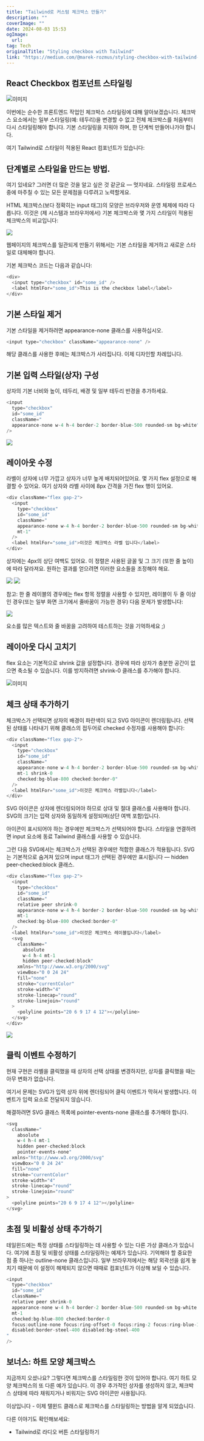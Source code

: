 ```yaml
---
title: "Tailwind로 커스텀 체크박스 만들기"
description: ""
coverImage: ""
date: 2024-08-03 15:53
ogImage: 
  url: 
tag: Tech
originalTitle: "Styling checkbox with Tailwind"
link: "https://medium.com/@marek-rozmus/styling-checkbox-with-tailwind-46a92c157e2d"
---
```




## React Checkbox 컴포넌트 스타일링

![이미지](/assets/img/StylingcheckboxwithTailwind_0.png)

이번에는 순수한 프론트엔드 작업인 체크박스 스타일링에 대해 알아보겠습니다. 체크박스 요소에서는 일부 스타일링(예: 테두리)을 변경할 수 없고 전체 체크박스를 처음부터 다시 스타일링해야 합니다. 기본 스타일링을 지워야 하며, 한 단계씩 만들어나가야 합니다.

<div class="content-ad"></div>

여기 Tailwind로 스타일이 적용된 React 컴포넌트가 있습니다:

## 단계별로 스타일을 만드는 방법.

여기 있네요? 그러면 더 많은 것을 알고 싶은 것 같군요 — 멋지네요. 스타일링 프로세스 중에 마주칠 수 있는 모든 문제점을 다루려고 노력할게요.

HTML 체크박스(보다 정확히는 input 태그)의 모양은 브라우저와 운영 체제에 따라 다릅니다. 이것은 (제 시스템과 브라우저에서) 기본 체크박스와 몇 가지 스타일이 적용된 체크박스의 비교입니다:

<div class="content-ad"></div>

<img src="/assets/img/StylingcheckboxwithTailwind_2.png" />

웹페이지의 체크박스를 일관되게 만들기 위해서는 기본 스타일을 제거하고 새로운 스타일로 대체해야 합니다.

기본 체크박스 코드는 다음과 같습니다:

```js
<div>
  <input type="checkbox" id="some_id" />
  <label htmlFor="some_id">This is the checkbox label</label>
</div>
```

<div class="content-ad"></div>

## 기본 스타일 제거

기본 스타일을 제거하려면 appearance-none 클래스를 사용하십시오.

```js
<input type="checkbox" className="appearance-none" />
```

해당 클래스를 사용한 후에는 체크박스가 사라집니다. 이제 디자인할 차례입니다.

<div class="content-ad"></div>

## 기본 입력 스타일(상자) 구성

상자의 기본 너비와 높이, 테두리, 배경 및 일부 테두리 반경을 추가하세요.

```js
<input
  type="checkbox"
  id="some_id"
  className="
  appearance-none w-4 h-4 border-2 border-blue-500 rounded-sm bg-white"
/>
```

<img src="/assets/img/StylingcheckboxwithTailwind_3.png" />

<div class="content-ad"></div>

## 레이아웃 수정

라벨이 상자에 너무 가깝고 상자가 너무 높게 배치되어있어요. 몇 가지 flex 설정으로 해결할 수 있어요. 여기 상자와 라벨 사이에 8px 간격을 가진 flex 행이 있어요.

```js
<div className="flex gap-2">
  <input
    type="checkbox"
    id="some_id"
    className="
    appearance-none w-4 h-4 border-2 border-blue-500 rounded-sm bg-white
    mt-1"
  />
  <label htmlFor="some_id">이것은 체크박스 라벨 입니다</label>
</div>
```

상자에는 4px의 상단 여백도 있어요. 이 정렬은 사용된 글꼴 및 그 크기 (또한 줄 높이)에 따라 달라져요. 원하는 결과를 얻으려면 이러한 요소들을 조정해야 해요.

<div class="content-ad"></div>

<img src="/assets/img/StylingcheckboxwithTailwind_4.png" />

<img src="/assets/img/StylingcheckboxwithTailwind_5.png" />

참고: 한 줄 레이블의 경우에는 flex 항목 정렬을 사용할 수 있지만, 레이블이 두 줄 이상인 경우(또는 일부 화면 크기에서 줄바꿈이 가능한 경우) 다음 문제가 발생합니다:

<img src="/assets/img/StylingcheckboxwithTailwind_6.png" />

<div class="content-ad"></div>

요소를 많은 텍스트와 줄 바꿈을 고려하여 테스트하는 것을 기억하세요 ;)

## 레이아웃 다시 고치기

flex 요소는 기본적으로 shrink 값을 설정합니다. 경우에 따라 상자가 충분한 공간이 없으면 축소될 수 있습니다. 이를 방지하려면 shrink-0 클래스를 추가해야 합니다.

![이미지](/assets/img/StylingcheckboxwithTailwind_7.png)

<div class="content-ad"></div>

## 체크 상태 추가하기

체크박스가 선택되면 상자의 배경이 파란색이 되고 SVG 아이콘이 렌더링됩니다. 선택된 상태를 나타내기 위해 클래스의 접두어로 checked 수정자를 사용해야 합니다:

```js
<div className="flex gap-2">
  <input
    type="checkbox"
    id="some_id"
    className="
    appearance-none w-4 h-4 border-2 border-blue-500 rounded-sm bg-white
    mt-1 shrink-0
    checked:bg-blue-800 checked:border-0"
  />
  <label htmlFor="some_id">이것은 체크박스 라벨입니다</label>
</div>
```

SVG 아이콘은 상자에 렌더링되어야 하므로 상대 및 절대 클래스를 사용해야 합니다. SVG의 크기는 입력 상자와 동일하게 설정되며(상단 여백 포함)입니다.

<div class="content-ad"></div>

아이콘이 표시되어야 하는 경우에만 체크박스가 선택되어야 합니다. 스타일을 연결하려면 input 요소에 동료 Tailwind 클래스를 사용할 수 있습니다.

그런 다음 SVG에서는 체크박스가 선택된 경우에만 적합한 클래스가 적용됩니다. SVG는 기본적으로 숨겨져 있으며 input 태그가 선택된 경우에만 표시됩니다 — hidden peer-checked:block 클래스.

```js
<div className="flex gap-2">
  <input
    type="checkbox"
    id="some_id"
    className="
    relative peer shrink-0
    appearance-none w-4 h-4 border-2 border-blue-500 rounded-sm bg-white
    mt-1
    checked:bg-blue-800 checked:border-0"
  />
  <label htmlFor="some_id">이것은 체크박스 레이블입니다</label>
  <svg
    className="
      absolute 
      w-4 h-4 mt-1
      hidden peer-checked:block"
    xmlns="http://www.w3.org/2000/svg"
    viewBox="0 0 24 24"
    fill="none"
    stroke="currentColor"
    stroke-width="4"
    stroke-linecap="round"
    stroke-linejoin="round"
  >
    <polyline points="20 6 9 17 4 12"></polyline>
  </svg>
</div>
```

<img src="/assets/img/StylingcheckboxwithTailwind_8.png" />

<div class="content-ad"></div>

## 클릭 이벤트 수정하기

현재 구현은 라벨을 클릭했을 때 상자의 선택 상태를 변경하지만, 상자를 클릭했을 때는 아무 변화가 없습니다.

여기서 문제는 SVG가 입력 상자 위에 렌더링되어 클릭 이벤트가 막혀서 발생합니다. 이벤트가 입력 요소로 전달되지 않습니다.

해결하려면 SVG 클래스 목록에 pointer-events-none 클래스를 추가해야 합니다.

<div class="content-ad"></div>

```js
<svg
  className="
    absolute 
    w-4 h-4 mt-1
    hidden peer-checked:block
    pointer-events-none"
  xmlns="http://www.w3.org/2000/svg"
  viewBox="0 0 24 24"
  fill="none"
  stroke="currentColor"
  stroke-width="4"
  stroke-linecap="round"
  stroke-linejoin="round"
>
  <polyline points="20 6 9 17 4 12"></polyline>
</svg>
```

## 초점 및 비활성 상태 추가하기

테일윈드에는 특정 상태를 스타일링하는 데 사용할 수 있는 다른 가상 클래스가 있습니다. 여기에 초점 및 비활성 상태를 스타일링하는 예제가 있습니다. 기억해야 할 중요한 점 중 하나는 outline-none 클래스입니다. 일부 브라우저에서는 해당 외곽선을 쉽게 놓치기 때문에 이 설정이 해제되지 않으면 때때로 컴포넌트가 이상해 보일 수 있습니다.

```js
<input
  type="checkbox"
  id="some_id"
  className="
  relative peer shrink-0
  appearance-none w-4 h-4 border-2 border-blue-500 rounded-sm bg-white
  mt-1
  checked:bg-blue-800 checked:border-0
  focus:outline-none focus:ring-offset-0 focus:ring-2 focus:ring-blue-100
  disabled:border-steel-400 disabled:bg-steel-400
"
/>
```

<div class="content-ad"></div>

## 보너스: 하트 모양 체크박스

지금까지 오셨나요? 그렇다면 체크박스를 스타일링한 것이 있어야 합니다. 여기 하트 모양 체크박스의 또 다른 예가 있습니다. 이 경우 추가적인 상자를 생성하지 않고, 체크박스 상태에 따라 채워지거나 비워지는 SVG 아이콘만 사용됩니다.

이상입니다 - 이제 탤윈드 클래스로 체크박스를 스타일링하는 방법을 알게 되었습니다.

<div class="content-ad"></div>

다른 이야기도 확인해보세요:

- Tailwind로 라디오 버튼 스타일링하기
